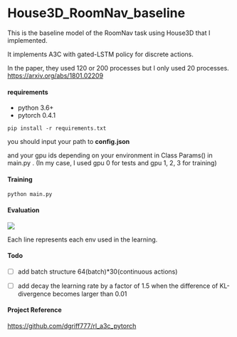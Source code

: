 # House3D_RoomNav_baseline

This is the baseline model of the RoomNav task using House3D that I implemented.

It implements A3C with gated-LSTM policy for discrete actions.

In the paper, they used 120 or 200 processes but I only used 20 processes.
https://arxiv.org/abs/1801.02209



#### requirements
- python 3.6+
- pytorch 0.4.1

```
pip install -r requirements.txt 
```

you should input your path to **config.json**

and your gpu ids depending on your environment in Class Params() in main.py . (In my case, I used gpu 0 for tests and gpu 1, 2, 3 for training)



#### Training

```
python main.py 
```

#### Evaluation

![](https://github.com/kibeomKim/House3D_baseline/tree/master/img/train_success_rate.png)

Each line represents each env used in the learning.

#### Todo

- [ ] add batch structure 64(batch)*30(continuous actions)
- [ ] add decay the learning rate by a factor of 1.5 when the difference of KL-divergence becomes larger than 0.01



#### Project Reference

https://github.com/dgriff777/rl_a3c_pytorch
